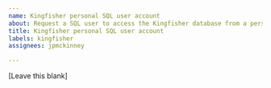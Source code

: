 ```yaml
---
name: Kingfisher personal SQL user account
about: Request a SQL user to access the Kingfisher database from a personal computer.
title: Kingfisher personal SQL user account
labels: kingfisher
assignees: jpmckinney

---
```


[Leave this blank]
